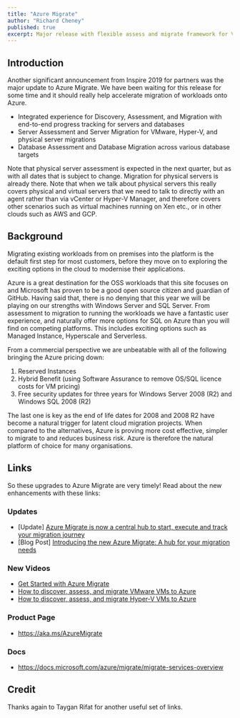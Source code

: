 ```yaml
---
title: "Azure Migrate"
author: "Richard Cheney"
published: true
excerpt: Major release with flexible assess and migrate framework for VMware, Hyper-V and physical servers, with options for 1st and 3rd party tools
---
```


## Introduction

Another significant announcement from Inspire 2019 for partners was the major update to Azure Migrate.  We have been waiting for this release for some time and it should really help accelerate migration of workloads onto Azure.

* Integrated experience for Discovery, Assessment, and Migration with end-to-end progress tracking for servers and databases
* Server Assessment and Server Migration for VMware, Hyper-V, and physical server migrations
* Database Assessment and Database Migration across various database targets

Note that physical server assessment is expected in the next quarter, but as with all dates that is subject to change.  Migration for physical servers is already there.  Note that when we talk about physical servers this really covers physical and virtual servers that we need to talk to directly with an agent rather than via vCenter or Hyper-V Manager, and therefore covers other scenarios such as virtual machines running on Xen etc., or in other clouds such as AWS and GCP.

## Background

Migrating existing workloads from on premises into the platform is the default first step for most customers, before they move on to exploring the exciting options in the cloud to modernise their applications.

Azure is a great destination for the OSS workloads that this site focuses on and Microsoft has proven to be a good open source citizen and guardian of GitHub. Having said that, there is no denying that this year we will be playing on our strengths with Windows Server and SQL Server.  From assessment to migration to running the workloads we have a fantastic user experience, and naturally offer more options for SQL on Azure than you will find on competing platforms.  This includes exciting options such as Managed Instance, Hyperscale and Serverless.

From a commercial perspective we are unbeatable with all of the following bringing the Azure pricing down:

1. Reserved Instances
1. Hybrid Benefit (using Software Assurance to remove OS/SQL licence costs for VM pricing)
1. Free security updates for three years for Windows Server 2008 (R2) and Windows SQL 2008 (R2)

The last one is key as the end of life dates for 2008 and 2008 R2 have become a natural trigger for latent cloud migration projects. When compared to the alternatives, Azure is proving more cost effective, simpler to migrate to and reduces business risk. Azure is therefore the natural platform of choice for many organisations.

## Links

So these upgrades to Azure Migrate are very timely!  Read about the new enhancements with these links:

### Updates

* [Update] [Azure Migrate is now a central hub to start, execute and track your migration journey](https://azure.microsoft.com/updates/azure-migrate-enhancements/)
* [Blog Post] [Introducing the new Azure Migrate: A hub for your migration needs](https://azure.microsoft.com/blog/introducing-the-new-azure-migrate-a-hub-for-your-migration-needs/)

### New Videos

* [Get Started with Azure Migrate](https://www.youtube.com/watch?v=wFfq3YPxYHE)
* [How to discover, assess, and migrate VMware VMs to Azure](https://www.youtube.com/watch?v=gO89GtTaFas)
* [How to discover, assess, and migrate Hyper-V VMs to Azure](https://www.youtube.com/watch?v=lrccmB01D_s)

### Product Page

* <https://aka.ms/AzureMigrate>

### Docs

* <https://docs.microsoft.com/azure/migrate/migrate-services-overview>

## Credit

Thanks again to Taygan Rifat for another useful set of links.
